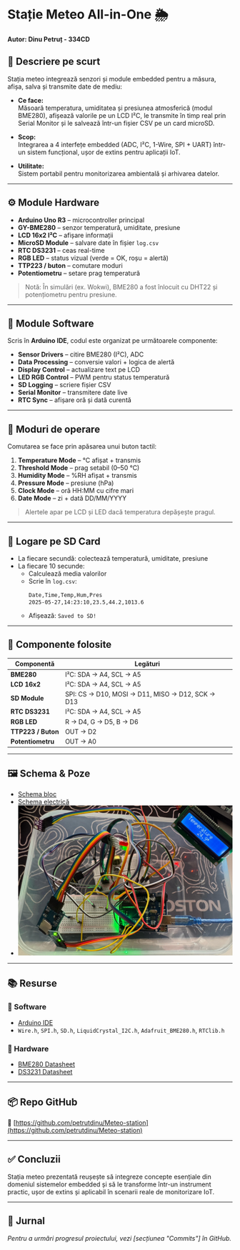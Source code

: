 # Stație Meteo All-in-One 🌦️  
**Autor: Dinu Petruț - 334CD**

## 📌 Descriere pe scurt

Stația meteo integrează senzori și module embedded pentru a măsura, afișa, salva și transmite date de mediu:

- **Ce face:**  
  Măsoară temperatura, umiditatea și presiunea atmosferică (modul BME280), afișează valorile pe un LCD I²C, le transmite în timp real prin Serial Monitor și le salvează într-un fișier CSV pe un card microSD.

- **Scop:**  
  Integrarea a 4 interfețe embedded (ADC, I²C, 1-Wire, SPI + UART) într-un sistem funcțional, ușor de extins pentru aplicații IoT.

- **Utilitate:**  
  Sistem portabil pentru monitorizarea ambientală și arhivarea datelor.

---

## ⚙️ Module Hardware

- **Arduino Uno R3** – microcontroller principal  
- **GY-BME280** – senzor temperatură, umiditate, presiune  
- **LCD 16x2 I²C** – afișare informații  
- **MicroSD Module** – salvare date în fișier `log.csv`  
- **RTC DS3231** – ceas real-time  
- **RGB LED** – status vizual (verde = OK, roșu = alertă)  
- **TTP223 / buton** – comutare moduri  
- **Potentiometru** – setare prag temperatură  

> Notă: În simulări (ex. Wokwi), BME280 a fost înlocuit cu DHT22 și potențiometru pentru presiune.

---

## 🧠 Module Software

Scris în **Arduino IDE**, codul este organizat pe următoarele componente:

- **Sensor Drivers** – citire BME280 (I²C), ADC  
- **Data Processing** – conversie valori + logica de alertă  
- **Display Control** – actualizare text pe LCD  
- **LED RGB Control** – PWM pentru status temperatură  
- **SD Logging** – scriere fișier CSV  
- **Serial Monitor** – transmitere date live  
- **RTC Sync** – afișare oră și dată curentă

---

## 🔁 Moduri de operare

Comutarea se face prin apăsarea unui buton tactil:

1. **Temperature Mode** – °C afișat + transmis
2. **Threshold Mode** – prag setabil (0–50 °C)
3. **Humidity Mode** – %RH afișat + transmis
4. **Pressure Mode** – presiune (hPa)
5. **Clock Mode** – oră HH:MM cu cifre mari
6. **Date Mode** – zi + dată DD/MM/YYYY

> Alertele apar pe LCD și LED dacă temperatura depășește pragul.

---

## 💾 Logare pe SD Card

- La fiecare secundă: colectează temperatură, umiditate, presiune  
- La fiecare 10 secunde:
  - Calculează media valorilor
  - Scrie în `log.csv`:
    ```
    Date,Time,Temp,Hum,Pres
    2025-05-27,14:23:10,23.5,44.2,1013.6
    ```
  - Afișează: `Saved to SD!`

---

## 🧪 Componente folosite

| Componentă | Legături |
|------------|----------|
| **BME280** | I²C: SDA → A4, SCL → A5 |
| **LCD 16x2** | I²C: SDA → A4, SCL → A5 |
| **SD Module** | SPI: CS → D10, MOSI → D11, MISO → D12, SCK → D13 |
| **RTC DS3231** | I²C: SDA → A4, SCL → A5 |
| **RGB LED** | R → D4, G → D5, B → D6 |
| **TTP223 / Buton** | OUT → D2 |
| **Potentiometru** | OUT → A0 |

---

## 🖼️ Schema & Poze

- [Schema bloc](images/1.jpg)  
- [Schema electrică](images/2.jpg)  
- ![Poză](images/photo.jpg)

---

## 📚 Resurse

### 🔧 Software
- [Arduino IDE](https://www.arduino.cc/en/software)
- `Wire.h`, `SPI.h`, `SD.h`, `LiquidCrystal_I2C.h`, `Adafruit_BME280.h`, `RTClib.h`

### 📐 Hardware
- [BME280 Datasheet](https://cdn-shop.adafruit.com/datasheets/BST-BME280_DS001-10.pdf)
- [DS3231 Datasheet](https://datasheets.maximintegrated.com/en/ds/DS3231.pdf)

---

## 📦 Repo GitHub

🔗 [https://github.com/petrutdinu/Meteo-station](https://github.com/petrutdinu/Meteo-station)

---

## ✅ Concluzii

Stația meteo prezentată reușește să integreze concepte esențiale din domeniul sistemelor embedded și să le transforme într-un instrument practic, ușor de extins și aplicabil în scenarii reale de monitorizare IoT.

---

## 📓 Jurnal

_Pentru a urmări progresul proiectului, vezi [secțiunea "Commits"] în GitHub._


